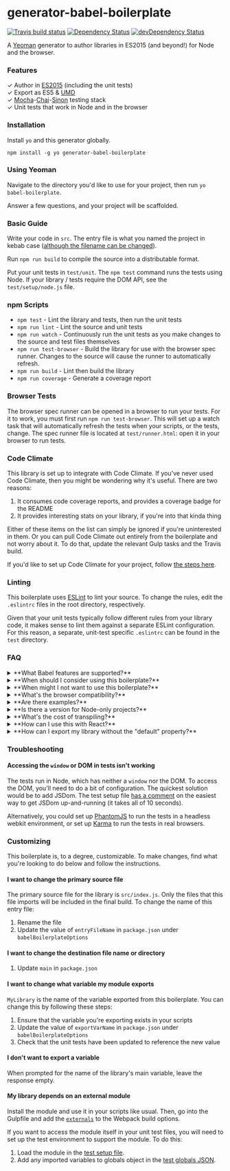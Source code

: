 # generator-babel-boilerplate
[![Travis build status](http://img.shields.io/travis/babel/generator-babel-boilerplate.svg?style=flat)](https://travis-ci.org/babel/generator-babel-boilerplate)
[![Dependency Status](https://david-dm.org/babel/generator-babel-boilerplate.svg)](https://david-dm.org/babel/generator-babel-boilerplate)
[![devDependency Status](https://david-dm.org/babel/generator-babel-boilerplate/dev-status.svg)](https://david-dm.org/babel/generator-babel-boilerplate#info=devDependencies)

A [Yeoman](http://yeoman.io/) generator to author libraries in ES2015 (and beyond!) for Node and the browser.

### Features

✓ Author in [ES2015](https://babeljs.io/docs/learn-es2015/) (including the unit tests)  
✓ Export as ES5 & [UMD](https://github.com/umdjs/umd)  
✓ [Mocha](http://mochajs.org/)-[Chai](http://chaijs.com/)-[Sinon](http://sinonjs.org/) testing stack  
✓ Unit tests that work in Node and in the browser

### Installation

Install `yo` and this generator globally.

`npm install -g yo generator-babel-boilerplate`

### Using Yeoman

Navigate to the directory you'd like to use for your project, then run `yo babel-boilerplate`.

Answer a few questions, and your project will be scaffolded.

### Basic Guide

Write your code in `src`. The entry file is what you named the project in kebab case ([although the filename
can be changed](https://github.com/babel/generator-babel-boilerplate#i-want-to-change-the-primary-source-file)).

Run `npm run build` to compile the source into a distributable format.

Put your unit tests in `test/unit`. The `npm test` command runs the tests using Node. If your library / tests
require the DOM API, see the `test/setup/node.js` file.

### npm Scripts

- `npm test` - Lint the library and tests, then run the unit tests
- `npm run lint` - Lint the source and unit tests
- `npm run watch` - Continuously run the unit tests as you make changes to the source
   and test files themselves
- `npm run test-browser` - Build the library for use with the browser spec runner.
  Changes to the source will cause the runner to automatically refresh.
- `npm run build` - Lint then build the library
- `npm run coverage` - Generate a coverage report

### Browser Tests

The browser spec runner can be opened in a browser to run your tests. For it to work, you must first run `npm run test-browser`. This will set up a watch task that will automatically refresh the tests when your scripts, or the tests, change. The spec runner file is located at `test/runner.html`: open it in your browser to run tests.

### Code Climate

This library is set up to integrate with Code Climate. If you've never used Code Climate, then you might be wondering
why it's useful. There are two reasons:

1. It consumes code coverage reports, and provides a coverage badge for the README
2. It provides interesting stats on your library, if you're into that kinda thing

Either of these items on the list can simply be ignored if you're uninterested in them. Or you can pull Code Climate
out entirely from the boilerplate and not worry about it. To do that, update the relevant Gulp tasks and the Travis
build.

If you'd like to set up Code Climate for your project, follow [the steps here](https://github.com/babel/generator-babel-boilerplate/wiki/Code-Climate).

### Linting

This boilerplate uses [ESLint](http://eslint.org/) to lint your source. To
change the rules, edit the `.eslintrc` files in the root directory, respectively.

Given that your unit tests typically follow different rules from your library
code, it makes sense to lint them against a separate ESLint configuration. For
this reason, a separate, unit-test specific `.eslintrc` can be found in the
`test` directory.

### FAQ

<details>
<summary>
  **What Babel features are supported?**
</summary>

Nearly all Babel features *should* be supported by this boilerplate.

If you're using certain experimental features, like class properties, async-await,
types, or decorators, then you'll need to install [babel-eslint](https://github.com/babel/babel-eslint)
to use as the parser for ESLint.

If you're still getting an error, follow these steps:

1. Double check to make sure that you're not typoing the new syntax ;)
2. Determine what task is failing (for instance, is it ESLint?)
3. Check that project's issue tracker to see if it is a known issue
4. If it isn't, then open an issue here

Because of the fact that dependencies of this boilerplate, such as ESLint, are maintained by a team separate from Babel, there
may be a delay between when a new feature is added to Babel and when those other libraries add support for it.
</details>

<details>
<summary>
  **When should I consider using this boilerplate?**
</summary>

This library is ideal for libraries that export a single file.
</details>

<details>
<summary>
  **When might I not want to use this boilerplate?**
</summary>

You can always use this boilerplate as inspiration, but it works best for smaller libraries.
If you're building a full-scale webapp, you will likely need to make more changes to the build system.
This is because the boilerplate only deals with JavaScript; common build tasks
like CSS preprocessing, image minification, or HTML template building are
intentionally omitted from this boilerplate.

There are so many different preferences and needs when it comes to building a
webapp, it wouldn't make sense to pick any one configuration for this boilerplate.

In the broader scheme of things, there's been discussion in the JavaScript community
over whether or not boilerplates are good, or if they are bad. There's no denying
that you might could yourself lost is you pick this up without much experience
with the tools used in this project. But it could also save you a lot of time if you're
simply trying to get a build system set up and running.

Even if you don't intend to use this boilerplate, I believe that boilerplates are
useful as an example and as a source of inspiration. I encourage you to look through
the current state of the project, and through its history, to see different ways to use
Babel with various tools!
</details>

<details>
<summary>
  **What's the browser compatibility?**
</summary>

As a rule of thumb, Babel is most reliable in IE9 and above.
</details>

<details>
<summary>
  **Are there examples?**
</summary>

Quite a few. Check them out on [the wiki](https://github.com/babel/generator-babel-boilerplate/wiki/Examples).
</details>

<details>
<summary>
  **Is there a version for Node-only projects?**
</summary>

There is not a maintained version for Node-only projects. As of Node v6, many of
the most commonly used ES2015 features are [now supported natively in Node](http://node.green/).
I strongly recommend that you weigh the pros and cons of adding a transpiling step to your
server-side code!
</details>

<details>
<summary>
  **What's the cost of transpiling?**
</summary>

A thorough analysis of this question can be found
[here](https://github.com/samccone/The-cost-of-transpiling-es2015-in-2016).
</details>

<details>
<summary>
  **How can I use this with React?**
</summary>

Do you wish to use JSX? If the answer is no, then there is nothing that you need
to do. If the answer is yes, then you need to install the `babel-preset-react`,
and add it to your .babelrc file.

An example .babelrc file with this preset configured can be seen
[here](https://github.com/jmeas/moolah/blob/ee451a9395b3169378f1df506d3a6142201e5306/.babelrc#L5).

Also, if you plan to use `jsx` files, you'll need to update the webpack configuration
to apply the Babel loader to `.jsx` files. Out of the box, it only looks for `.js` files.

This involves changing
[this line](https://github.com/babel/generator-babel-boilerplate/blob/5e4d990fd85eae221766b174c859fa3621132b7a/app/templates/gulpfile.js#L145)
to be `{test: /\.js|.jsx$/, exclude: /node_modules/, loader: 'babel-loader'},`
</details>

<details>
<summary>
  **How can I export my library without the "default" property?**
</summary>

As stated here, https://github.com/59naga/babel-plugin-add-module-exports:
> Babel@6 doesn't export default module.exports any more
So just `npm install babel-plugin-add-module-exports --save-dev` and then add it to your .babelrc file:
```
{
  "presets": ["latest"],
  "plugins": [
    "add-module-exports",
    "transform-es2015-modules-umd"
  ]
}
```
</details>

### Troubleshooting

#### Accessing the `window` or DOM in tests isn't working

The tests run in Node, which has neither a `window` nor the DOM. To access the
DOM, you'll need to do a bit of configuration. The quickest solution
would be to add JSDom. The test setup file
[has a comment](https://github.com/babel/generator-babel-boilerplate/blob/a50dc0012b882721fdc45de87791d15c1afc3d55/app/templates/test/setup/node.js#L8-L19)
on the easiest way to get JSDom up-and-running (it takes all of 10 seconds).

Alternatively, you could set up [PhantomJS](https://github.com/ariya/phantomjs) to
run the tests in a headless webkit environment, or set up [Karma](https://github.com/karma-runner/karma)
to run the tests in real browsers.

### Customizing

This boilerplate is, to a degree, customizable. To make changes,
find what you're looking to do below and follow the instructions.

#### I want to change the primary source file

The primary source file for the library is `src/index.js`. Only the files that this
file imports will be included in the final build. To change the name of this entry file:

1. Rename the file
2. Update the value of `entryFileName` in `package.json` under `babelBoilerplateOptions`

#### I want to change the destination file name or directory

1. Update `main` in `package.json`

#### I want to change what variable my module exports

`MyLibrary` is the name of the variable exported from this boilerplate. You can change this by following
these steps:

1. Ensure that the variable you're exporting exists in your scripts
2. Update the value of `exportVarName` in `package.json` under `babelBoilerplateOptions`
3. Check that the unit tests have been updated to reference the new value

#### I don't want to export a variable

When prompted for the name of the library's main variable, leave the response empty.

#### My library depends on an external module

Install the module and use it in your scripts like usual. Then, go into the Gulpfile and
add the [`externals`](https://webpack.github.io/docs/configuration.html#externals) to the
Webpack build options.

If you want to access the module itself in your unit test files, you will need to set up the
test environment to support the module. To do this:

1. Load the module in the [test setup file](https://github.com/babel/generator-babel-boilerplate/blob/master/test/setup/setup.js).
2. Add any imported variables to globals object in the
[test globals JSON](https://github.com/babel/generator-babel-boilerplate/blob/master/test/setup/.globals.js).
